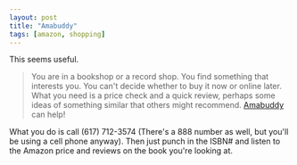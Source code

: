 ```yaml
---
layout: post
title: "Amabuddy"
tags: [amazon, shopping]
---
```


This seems useful.

> You are in a bookshop or a record shop. You find something that interests you. You can't decide whether to buy it now or online later. What you need is a price check and a quick review, perhaps some ideas of something similar that others might recommend. [Amabuddy](http://www.amabuddy.com) can help!

What you do is call (617) 712-3574 (There's a 888 number as well, but you'll be using a cell phone anyway). Then just punch in the ISBN# and listen to the Amazon price and reviews on the book you're looking at.

